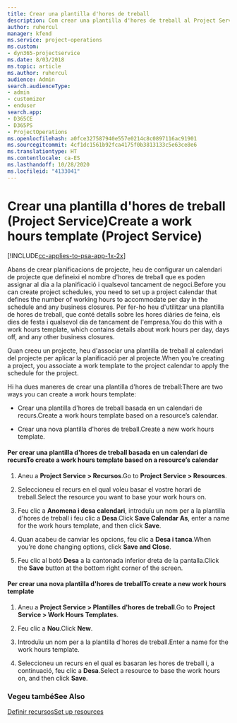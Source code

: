 ```yaml
---
title: Crear una plantilla d'hores de treball
description: Com crear una plantilla d'hores de treball al Project Service
author: ruhercul
manager: kfend
ms.service: project-operations
ms.custom:
- dyn365-projectservice
ms.date: 8/03/2018
ms.topic: article
ms.author: ruhercul
audience: Admin
search.audienceType:
- admin
- customizer
- enduser
search.app:
- D365CE
- D365PS
- ProjectOperations
ms.openlocfilehash: a0fce327587940e557e0214c8c0897116ac91901
ms.sourcegitcommit: 4cf1dc1561b92fca4175f0b3813133c5e63ce8e6
ms.translationtype: HT
ms.contentlocale: ca-ES
ms.lasthandoff: 10/28/2020
ms.locfileid: "4133041"
---
```

# <a name="create-a-work-hours-template-project-service"></a><span data-ttu-id="58d45-103">Crear una plantilla d'hores de treball (Project Service)</span><span class="sxs-lookup"><span data-stu-id="58d45-103">Create a work hours template (Project Service)</span></span>

[!INCLUDE[cc-applies-to-psa-app-1x-2x](../includes/cc-applies-to-psa-app-1x-2x.md)]

<span data-ttu-id="58d45-104">Abans de crear planificacions de projecte, heu de configurar un calendari de projecte que defineixi el nombre d'hores de treball que es poden assignar al dia a la planificació i qualsevol tancament de negoci.</span><span class="sxs-lookup"><span data-stu-id="58d45-104">Before you can create project schedules, you need to set up a project calendar that defines the number of working hours to accommodate per day in the schedule and any business closures.</span></span> <span data-ttu-id="58d45-105">Per fer-ho heu d'utilitzar una plantilla de hores de treball, que conté detalls sobre les hores diàries de feina, els dies de festa i qualsevol dia de tancament de l'empresa.</span><span class="sxs-lookup"><span data-stu-id="58d45-105">You do this with a work hours template, which contains details about work hours per day, days off, and any other business closures.</span></span>  
  
 <span data-ttu-id="58d45-106">Quan creeu un projecte, heu d'associar una plantilla de treball al calendari del projecte per aplicar la planificació per al projecte.</span><span class="sxs-lookup"><span data-stu-id="58d45-106">When you’re creating a project, you associate a work template to the project calendar to apply the schedule for the project.</span></span>  
  
 <span data-ttu-id="58d45-107">Hi ha dues maneres de crear una plantilla d'hores de treball:</span><span class="sxs-lookup"><span data-stu-id="58d45-107">There are two ways you can create a work hours template:</span></span>  
  
-   <span data-ttu-id="58d45-108">Crear una plantilla d'hores de treball basada en un calendari de recurs.</span><span class="sxs-lookup"><span data-stu-id="58d45-108">Create a work hours template based on a resource’s calendar.</span></span>  
  
-   <span data-ttu-id="58d45-109">Crear una nova plantilla d'hores de treball.</span><span class="sxs-lookup"><span data-stu-id="58d45-109">Create a new work hours template.</span></span>  
  
#### <a name="to-create-a-work-hours-template-based-on-a-resources-calendar"></a><span data-ttu-id="58d45-110">Per crear una plantilla d'hores de treball basada en un calendari de recurs</span><span class="sxs-lookup"><span data-stu-id="58d45-110">To create a work hours template based on a resource’s calendar</span></span>  
  
1.  <span data-ttu-id="58d45-111">Aneu a **Project Service > Recursos**.</span><span class="sxs-lookup"><span data-stu-id="58d45-111">Go to **Project Service > Resources**.</span></span>  
  
2.  <span data-ttu-id="58d45-112">Seleccioneu el recurs en el qual voleu basar el vostre horari de treball.</span><span class="sxs-lookup"><span data-stu-id="58d45-112">Select the resource you want to base your work hours on.</span></span>  
  
3.  <span data-ttu-id="58d45-113">Feu clic a **Anomena i desa calendari**, introduïu un nom per a la plantilla d'hores de treball i feu clic a **Desa**.</span><span class="sxs-lookup"><span data-stu-id="58d45-113">Click **Save Calendar As**, enter a name for the work hours template, and then click **Save**.</span></span>  
  
4.  <span data-ttu-id="58d45-114">Quan acabeu de canviar les opcions, feu clic a **Desa i tanca**.</span><span class="sxs-lookup"><span data-stu-id="58d45-114">When you’re done changing options, click **Save and Close**.</span></span>  
  
5.  <span data-ttu-id="58d45-115">Feu clic al botó **Desa** a la cantonada inferior dreta de la pantalla.</span><span class="sxs-lookup"><span data-stu-id="58d45-115">Click the **Save** button at the bottom right corner of the screen.</span></span>  
  
#### <a name="to-create-a-new-work-hours-template"></a><span data-ttu-id="58d45-116">Per crear una nova plantilla d'hores de treball</span><span class="sxs-lookup"><span data-stu-id="58d45-116">To create a new work hours template</span></span>  
  
1.  <span data-ttu-id="58d45-117">Aneu a **Project Service > Plantilles d'hores de treball**.</span><span class="sxs-lookup"><span data-stu-id="58d45-117">Go to **Project Service > Work Hours Templates**.</span></span>  
  
2.  <span data-ttu-id="58d45-118">Feu clic a **Nou**.</span><span class="sxs-lookup"><span data-stu-id="58d45-118">Click **New**.</span></span>  
  
3.  <span data-ttu-id="58d45-119">Introduïu un nom per a la plantilla d'hores de treball.</span><span class="sxs-lookup"><span data-stu-id="58d45-119">Enter a name for the work hours template.</span></span>  
  
4.  <span data-ttu-id="58d45-120">Seleccioneu un recurs en el qual es basaran les hores de treball i, a continuació, feu clic a **Desa**.</span><span class="sxs-lookup"><span data-stu-id="58d45-120">Select a resource to base the work hours on, and then click **Save**.</span></span>  
  
### <a name="see-also"></a><span data-ttu-id="58d45-121">Vegeu també</span><span class="sxs-lookup"><span data-stu-id="58d45-121">See Also</span></span>  
 [<span data-ttu-id="58d45-122">Definir recursos</span><span class="sxs-lookup"><span data-stu-id="58d45-122">Set up resources</span></span>](../psa/set-up-resources.md)
